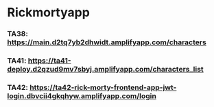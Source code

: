 # Rickmortyapp

### TA38: https://main.d2tq7yb2dhwidt.amplifyapp.com/characters  
### TA41: https://ta41-deploy.d2qzud9mv7sbyj.amplifyapp.com/characters_list  
### TA42: https://ta42-rick-morty-frontend-app-jwt-login.dbvcii4gkqhyw.amplifyapp.com/login
